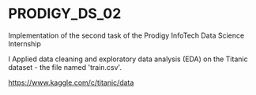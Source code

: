 # PRODIGY_DS_02
Implementation of the second task of the Prodigy InfoTech Data Science Internship

I Applied data cleaning and exploratory data analysis (EDA) on the Titanic dataset - the file named 'train.csv'.

https://www.kaggle.com/c/titanic/data


